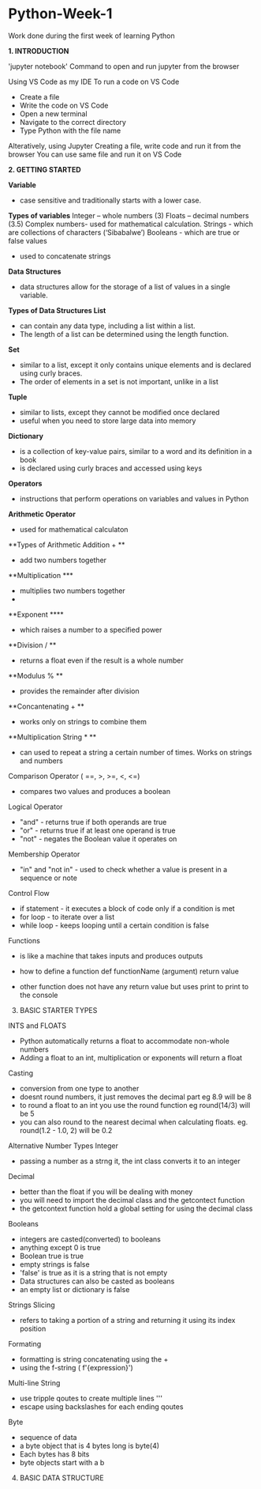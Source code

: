 # Python-Week-1
Work done during the first week of learning Python


**1. INTRODUCTION**
   
'jupyter notebook'
Command to open and run jupyter from the browser

Using VS Code as my IDE
To run a code on VS Code
-	Create a file
-	Write the code on VS Code
-	Open a new terminal
-	Navigate to the correct directory
-	Type Python with the file name 

Alteratively, using Jupyter
Creating a file, write code and run it from the browser
You can use same file and run it on VS Code


**2. GETTING STARTED**
   
**Variable**
-	 case sensitive and traditionally starts with a lower case.

  
**Types of variables**
Integer – whole numbers (3)
Floats –  decimal numbers (3.5)
Complex numbers- used for mathematical calculation.
Strings -  which are collections of characters (‘Sibabalwe’)
Booleans - which are true or false values
+ used to concatenate strings




**Data Structures**
-	data structures allow for the storage of a list of values in a single variable.
   
**Types of Data Structures
List** 
- can contain any data type, including a list within a list. 
- The length of a list can be determined using the length function.

**Set** 
- similar to a list, except it only contains unique elements and is declared using curly braces.
- The order of elements in a set is not important, unlike in a list

**Tuple**
- similar to lists, except they cannot be modified once declared
- useful when you need to store large data into memory

**Dictionary**
- is a collection of key-value pairs, similar to a word and its definition in a book
- is declared using curly braces and accessed using keys



**Operators**
- instructions that perform operations on variables and values in Python

**Arithmetic Operator**
- used for mathematical calculaton

**Types of Arithmetic 
Addition + **
- add two numbers together

**Multiplication ***
- multiplies two numbers together
- 
**Exponent ****
- which raises a number to a specified power
 
**Division / **
  - returns a float even if the result is a whole number
    
**Modulus % **
- provides the remainder after division
  
**Concantenating + **
- works only on strings to combine them
  
**Multiplication String * **
- can used to repeat a string a certain number of times. Works on 
  strings and numbers

Comparison Operator ( ==, >, >=, <, <=)
- compares two values and produces a boolean

Logical Operator
- "and" - returns true if both operands are true
- "or" - returns true if at least one operand is true
- "not" - negates the Boolean value it operates on

Membership Operator
- "in" and "not in" - used to check whether a value is present in a sequence or note



Control Flow
- if statement - it executes a block of code only if a condition is met 
- for loop - to iterate over a list 
- while loop - keeps looping until a certain condition is false


Functions 
- is like a machine that takes inputs and produces outputs

- how to define a function
def functionName (argument) 
 return value

 - other function does not have any return value but uses print to print to the console

3. BASIC STARTER TYPES

INTS and FLOATS
- Python automatically returns a float to accommodate non-whole numbers
- Adding a float to an int, multiplication or exponents will return a float

Casting
- conversion from one type to another
- doesnt round numbers, it just removes the decimal part eg 8.9 will be 8
- to round a float to an int you use the round function eg round(14/3) will be 5
- you can also round to the nearest decimal when calculating floats. eg. round(1.2 - 1.0, 2) will be 0.2


Alternative Number Types
Integer 
- passing a number as a strng it, the int class converts it to an integer

Decimal 
- better than the float if you will be dealing with money
- you will need to import the decimal class and the getcontect function
- the getcontext function hold a global setting for using the decimal class

Booleans
- integers are casted(converted) to booleans
- anything except 0 is true
- Boolean true is true
- empty strings is false
- 'false' is true as it is a string that is not empty
- Data structures can also be casted as booleans
- an empty list or dictionary is false

Strings 
Slicing
- refers to taking a portion of a string and returning it using its index position

Formating
- formatting is string concatenating using the +
- using the f-string ( f'{expression}')

Multi-line String
- use tripple qoutes to create multiple lines '''
- escape using backslashes for each ending qoutes

Byte
- sequence of data
- a byte object that is 4 bytes long is byte(4)
- Each bytes has 8 bits
- byte objects start with a b


4. BASIC DATA STRUCTURE
